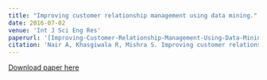 ```yaml
---
title: "Improving customer relationship management using data mining."
date: 2016-07-02
venue: 'Int J Sci Eng Res'
paperurl: '[Improving-Customer-Relationship-Management-Using-Data-Mining](https://www.ijser.org/researchpaper/Improving-Customer-Relationship-Management-Using-Data-Mining.pdf)'
citation: 'Nair A, Khasgiwala R, Mishra S. Improving customer relationship management using data mining. Int J Sci Eng Res. 2016 Feb;7(2):1161-3.'
---
```


[Download paper here](https://www.ijser.org/researchpaper/Improving-Customer-Relationship-Management-Using-Data-Mining.pdf)

